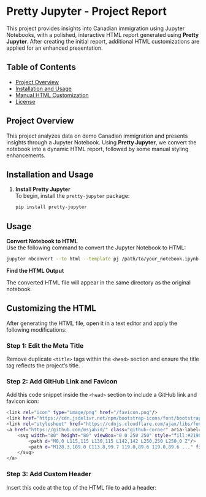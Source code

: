 # Pretty Jupyter - Project Report

This project provides insights into Canadian immigration using Jupyter Notebooks, with a polished, interactive HTML report generated using **Pretty Jupyter**. After creating the initial report, additional HTML customizations are applied for an enhanced presentation.

## Table of Contents

- [Project Overview](#project-overview)
- [Installation and Usage](#installation-and-usage)
- [Manual HTML Customization](#manual-html-customization)
- [License](#license)

## Project Overview

This project analyzes data on  demo Canadian immigration and presents insights through a Jupyter Notebook. Using **Pretty Jupyter**, we convert the notebook into a dynamic HTML report, followed by some manual styling enhancements.

## Installation and Usage

1. **Install Pretty Jupyter**  
   To begin, install the `pretty-jupyter` package:
   
   ```bash
   pip install pretty-jupyter
   ```

## Usage

**Convert Notebook to HTML**  
Use the following command to convert the Jupyter Notebook to HTML:



```bash
jupyter nbconvert --to html --template pj /path/to/your_notebook.ipynb
```

**Find the HTML Output**

The converted HTML file will appear in the same directory as the original notebook.

## Customizing the HTML

After generating the HTML file, open it in a text editor and apply the following modifications:

### Step 1: Edit the Meta Title

Remove duplicate `<title>` tags within the `<head>` section and ensure the title tag reflects the project’s title.

### Step 2: Add GitHub Link and Favicon

Add this code snippet inside the `<head>` section to include a GitHub link and favicon icon:

```bash
<link rel="icon" type="image/png" href="/favicon.png"/>
<link href="https://cdn.jsdelivr.net/npm/bootstrap-icons/font/bootstrap-icons.css" rel="stylesheet">
<link rel="stylesheet" href="https://cdnjs.cloudflare.com/ajax/libs/font-awesome/6.4.0/css/all.min.css">
<a href="https://github.com/msjahid/" class="github-corner" aria-label="View source on Github">
    <svg width="80" height="80" viewBox="0 0 250 250" style="fill:#2196f3; color:#fff; position: fixed; top: 0; border: 0; right: 0;" aria-hidden="true">
        <path d="M0,0 L115,115 L130,115 L142,142 L250,250 L250,0 Z"/>
        <path d="M128.3,109.0 C113.8,99.7 119.0,89.6 119.0,89.6 ..." fill="currentColor" class="octo-body"/>
    </svg>
</a>
```

### Step 3: Add Custom Header

Insert this code at the top of the HTML file to add a header: <code><style type="text/css"></code>



```bash
<header id="pageHeader">
    <hr class="responsive-hr">
    <div id="1" class="section level1">
        <h1 style="text-align: center;">Canada Immigration Insights</h1>
        <h5 style="text-align: center;">
            <span class="author-name">Jahid Hasan</span> - 07 November 2024
        </h5>
    </div>
    <hr class="responsive-hr">
</header>
```



### Step 4: Modify TOC and Add Index Image

Add this code to customize the table of contents section: <code>col-xs-12</code>



```bash
<div class="col-xs-12 col-sm-4 col-md-3">
    <div id="TOC" class="tocify">
        <img src="brain_less.png" alt="TOC Image" class="toc-image" />
        <h4 class="toc-title">Index</h4>
    </div>
</div>
```

Adjust the CSS styles if needed paste under: <code><style type="text/css"></code>



```bash
.toc-title {
 font-weight: bold; /* Make the title bold */
 text-align: center; /* Center-align the title */
 font-size: 18px; /* Adjust font size as needed */
 margin-bottom: 15px; /* Space between title and TOC list */
}

.toc-image {
 width: 100%; /* Make the image take the full width of the TOC */
 height: auto; /* Keep the aspect ratio */
 margin-bottom: 15px; /* Space between the image and TOC list */
 border-radius: 8px; /* Optional, for rounded corners */
}

h5 {
 font-size: 18px;
 color: #555;
 font-weight: normal;
 margin-top: 5px;
 font-style: italic; /* Makes entire h5 italic */
}

.author-name {
 color: #78b4a4; /* Color for "Jahid Hasan" */
 font-weight: bold; /* Optional: to make the name stand out more */
}

.responsive-hr {
 width: 60%; /* Default width */
 margin: 10px auto; /* Center align with margin */
}

header#pageHeader {
 width: 100%;
 text-align: center;
 margin: 25px 10px 25px 10px;
}
```

### Step 5: Add Footer

Remove h1 class under the code. Finally, insert the footer before the closing `</body></html>` tags:



```bash
<hr style="width: 50%; margin: 0 auto; margin-bottom: 20px;">
<p style="text-align: center;">A work by <a href="https://github.com/msjahid" target="_blank">Jahid Hasan</a></p>
<p style="text-align: center;">
    <span style="color: #808080;">
        <em><a href="mailto:msjahid.ai@gmail.com" class="email">msjahid.ai@gmail.com</a></em>
    </span>
</p>
<p style="text-align: center;">
    <a href="https://www.kaggle.com/msjahid" target="_blank" class="kaggle"><i class="fa-brands fa-kaggle"></i></a>
    <a href="https://www.linkedin.com/in/msjahid" target="_blank"><i class="bi bi-linkedin"></i></a>
    <a href="https://twitter.com/msjahids" target="_blank"><i class="bi bi-twitter-x"></i></a>
    <a href="https://www.github.com/msjahid" target="_blank"><i class="bi bi-github"></i></a>
    <a href="https://www.medium.com/@msjahid" target="_blank" class="medium"><i class="bi bi-medium"></i></a>
    <a href="https://msjahid.github.io/" class="home"><i class="bi bi-house-fill"></i></a>
</p>
```

### License

This project is open-source and available under the terms of the [MIT License](LICENSE).
